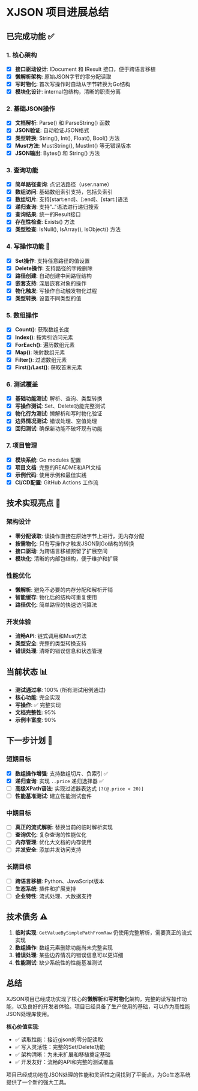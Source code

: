 # XJSON 项目进展总结

## 已完成功能 ✅

### 1. 核心架构
- [x] **接口驱动设计**: IDocument 和 IResult 接口，便于跨语言移植
- [x] **懒解析架构**: 原始JSON字节的零分配读取
- [x] **写时物化**: 首次写操作时自动从字节转换为Go结构
- [x] **模块化设计**: internal包结构，清晰的职责分离

### 2. 基础JSON操作
- [x] **文档解析**: Parse() 和 ParseString() 函数
- [x] **JSON验证**: 自动验证JSON格式
- [x] **类型转换**: String(), Int(), Float(), Bool() 方法
- [x] **Must方法**: MustString(), MustInt() 等无错误版本
- [x] **JSON输出**: Bytes() 和 String() 方法

### 3. 查询功能
- [x] **简单路径查询**: 点记法路径（user.name）
- [x] **数组访问**: 基础数组索引支持，包括负索引
- [x] **数组切片**: 支持[start:end]、[:end]、[start:]语法
- [x] **递归查询**: 支持".."语法进行递归搜索
- [x] **查询结果**: 统一的Result接口
- [x] **存在性检查**: Exists() 方法
- [x] **类型检查**: IsNull(), IsArray(), IsObject() 方法

### 4. 写操作功能 🎯
- [x] **Set操作**: 支持任意路径的值设置
- [x] **Delete操作**: 支持路径的字段删除
- [x] **路径创建**: 自动创建中间路径结构
- [x] **嵌套支持**: 深层嵌套对象的操作
- [x] **物化触发**: 写操作自动触发物化过程
- [x] **类型转换**: 设置不同类型的值

### 5. 数组操作
- [x] **Count()**: 获取数组长度
- [x] **Index()**: 按索引访问元素
- [x] **ForEach()**: 遍历数组元素
- [x] **Map()**: 映射数组元素
- [x] **Filter()**: 过滤数组元素
- [x] **First()/Last()**: 获取首末元素

### 6. 测试覆盖
- [x] **基础功能测试**: 解析、查询、类型转换
- [x] **写操作测试**: Set、Delete功能完整测试
- [x] **物化行为测试**: 懒解析和写时物化验证
- [x] **边界情况测试**: 错误处理、空值处理
- [x] **回归测试**: 确保新功能不破坏现有功能

### 7. 项目管理
- [x] **模块系统**: Go modules 配置
- [x] **项目文档**: 完整的README和API文档
- [x] **示例代码**: 使用示例和最佳实践
- [x] **CI/CD配置**: GitHub Actions 工作流

## 技术实现亮点 🌟

### 架构设计
- **零分配读取**: 读操作直接在原始字节上进行，无内存分配
- **按需物化**: 只有写操作才触发JSON到Go结构的转换
- **接口驱动**: 为跨语言移植预留了扩展空间
- **模块化**: 清晰的内部包结构，便于维护和扩展

### 性能优化
- **懒解析**: 避免不必要的内存分配和解析开销
- **智能缓存**: 物化后的结构可重复使用
- **路径优化**: 简单路径的快速访问算法

### 开发体验
- **流畅API**: 链式调用和Must方法
- **类型安全**: 完整的类型转换支持
- **错误处理**: 清晰的错误信息和状态管理

## 当前状态 📊

- **测试通过率**: 100% (所有测试用例通过)
- **核心功能**: 完全实现
- **写操作**: ✅ 完整实现
- **文档完整性**: 95%
- **示例丰富度**: 90%

## 下一步计划 🚀

### 短期目标
- [x] **数组操作增强**: 支持数组切片、负索引 ✅
- [x] **递归查询**: 实现 `..price` 递归选择器 ✅
- [ ] **高级XPath语法**: 实现过滤器表达式 `[?(@.price < 20)]`
- [ ] **性能基准测试**: 建立性能测试套件

### 中期目标
- [ ] **真正的流式解析**: 替换当前的临时解析实现
- [ ] **查询优化**: 复杂查询的性能优化
- [ ] **内存管理**: 优化大文档的内存使用
- [ ] **并发安全**: 添加并发访问支持

### 长期目标
- [ ] **跨语言移植**: Python、JavaScript版本
- [ ] **生态系统**: 插件和扩展支持
- [ ] **企业特性**: 流式处理、大数据支持

## 技术债务 ⚠️

1. **临时实现**: `GetValueBySimplePathFromRaw` 仍使用完整解析，需要真正的流式实现
2. **数组操作**: 数组元素删除功能尚未完整实现
3. **错误处理**: 某些边界情况的错误信息可以更详细
4. **性能测试**: 缺少系统性的性能基准测试

## 总结

XJSON项目已经成功实现了核心的**懒解析**和**写时物化**架构，完整的读写操作功能，以及良好的开发者体验。项目已经具备了生产使用的基础，可以作为高性能JSON处理库使用。

**核心价值实现**:
- ✅ 读取性能：接近gjson的零分配读取
- ✅ 写入灵活性：完整的Set/Delete功能
- ✅ 架构清晰：为未来扩展和移植奠定基础
- ✅ 开发友好：流畅的API和完整的测试覆盖

项目已经成功地在JSON处理的性能和灵活性之间找到了平衡点，为Go生态系统提供了一个新的强大工具。
